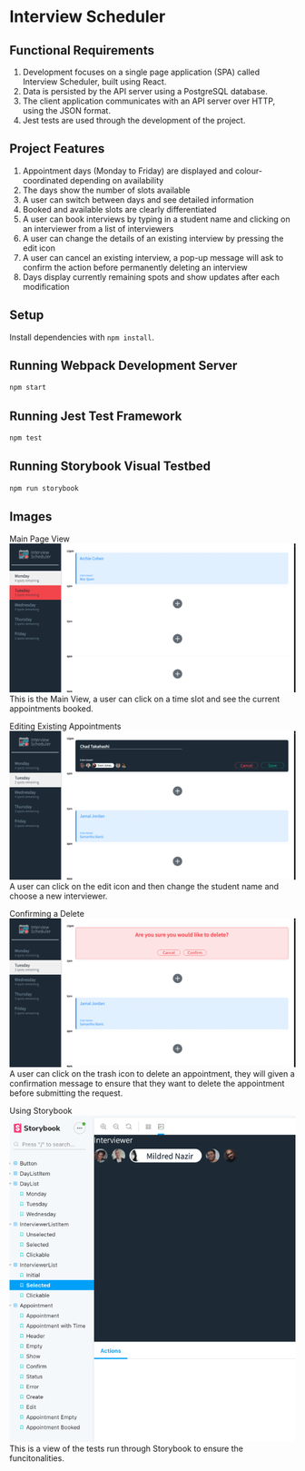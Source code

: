 # Interview Scheduler

## Functional Requirements

1. Development focuses on a single page application (SPA) called Interview Scheduler, built using React.
2. Data is persisted by the API server using a PostgreSQL database.
3. The client application communicates with an API server over HTTP, using the JSON format.
4. Jest tests are used through the development of the project.

## Project Features

1. Appointment days (Monday to Friday) are displayed and colour-coordinated depending on availability
2. The days show the number of slots available
3. A user can switch between days and see detailed information
4. Booked and available slots are clearly differentiated
5. A user can book interviews by typing in a student name and clicking on an interviewer from a list of interviewers
6. A user can change the details of an existing interview by pressing the edit icon
7. A user can cancel an existing interview, a pop-up message will ask to confirm the action before permanently deleting an interview
8. Days display currently remaining spots and show updates after each modification

## Setup

Install dependencies with `npm install`.

## Running Webpack Development Server

```sh
npm start
```

## Running Jest Test Framework

```sh
npm test
```

## Running Storybook Visual Testbed

```sh
npm run storybook
```

## Images
Main Page View
!["Main Page View"](https://github.com/RaemeKhatib/Scheduler/blob/master/public/docs/Main%20Page.png?raw=true)
This is the Main View, a user can click on a time slot and see the current appointments booked. 

Editing Existing Appointments
!["Edit An Apppointment"](https://github.com/RaemeKhatib/Scheduler/blob/master/public/docs/Edit%20Appointment.png?raw=true)
A user can click on the edit icon and then change the student name and choose a new interviewer.


Confirming a Delete
!["Confirming a Delete"](https://github.com/RaemeKhatib/Scheduler/blob/master/public/docs/Confirm%20Delete.png?raw=true)
A user can click on the trash icon to delete an appointment, they will given a confirmation message to ensure that they want to delete the appointment before submitting the request. 


Using Storybook
!["Using Storybook"](https://github.com/RaemeKhatib/Scheduler/blob/master/public/docs/Storybook.png?raw=true)
This is a view of the tests run through Storybook to ensure the funcitonalities. 